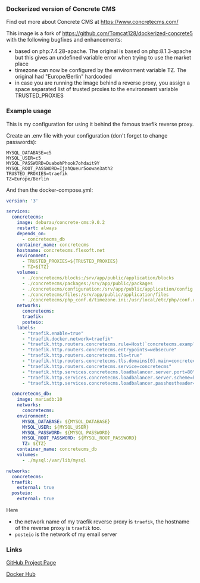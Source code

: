 ### Dockerized version of Concrete CMS

Find out more about Concrete CMS at https://www.concretecms.com/

This image is a fork of https://github.com/Tomcat128/dockerized-concrete5 with the following bugfixes and enhancements:

- based on php:7.4.28-apache. The original is based on php:8.1.3-apache but this gives an undefined variable error when trying to use the market place
- timezone can now be configured by the environment variable TZ. The original had "Europe/Berlin" hardcoded
- in case you are running the image behind a reverse proxy, you assign a space separated list of trusted proxies to the environment variable TRUSTED_PROXIES

### Example usage

This is my configuration for using it behind the famous traefik reverse proxy.

Create an .env file with your configuration (don't forget to change passwords):

```
MYSQL_DATABASE=c5
MYSQL_USER=c5
MYSQL_PASSWORD=DuabohPhook7ohdait9Y
MYSQL_ROOT_PASSWORD=IjahQueur5oowae3ath2
TRUSTED_PROXIES=traefik
TZ=Europe/Berlin
```

And then the docker-compose.yml:

```yaml
version: '3'

services:
  concretecms:
    image: deburau/concrete-cms:9.0.2
    restart: always
    depends_on:
      - concretecms_db
    container_name: concretecms
    hostname: concretecms.flexoft.net
    environment:
      - TRUSTED_PROXIES=${TRUSTED_PROXIES}
      - TZ=${TZ}
    volumes:
      - ./concretecms/blocks:/srv/app/public/application/blocks
      - ./concretecms/packages:/srv/app/public/packages
      - ./concretecms/configuration:/srv/app/public/application/config
      - ./concretecms/files:/srv/app/public/application/files
      - ./concretecms/php_conf.d/timezone.ini:/usr/local/etc/php/conf.d/timezone.ini
    networks:
      concretecms:
      traefik:
      posteio:
    labels:
      - "traefik.enable=true"
      - "traefik.docker.network=traefik"
      - "traefik.http.routers.concretecms.rule=Host(`concretecms.example.com`)"
      - "traefik.http.routers.concretecms.entrypoints=websecure"
      - "traefik.http.routers.concretecms.tls=true"
      - "traefik.http.routers.concretecms.tls.domains[0].main=concretecms.example.com"
      - "traefik.http.routers.concretecms.service=concretecms"
      - "traefik.http.services.concretecms.loadbalancer.server.port=80"
      - "traefik.http.services.concretecms.loadbalancer.server.scheme=http"
      - "traefik.http.services.concretecms.loadbalancer.passhostheader=true"

  concretecms_db:
    image: mariadb:10
    networks:
      concretecms:
    environment:
      MYSQL_DATABASE: ${MYSQL_DATABASE}
      MYSQL_USER: ${MYSQL_USER}
      MYSQL_PASSWORD: ${MYSQL_PASSWORD}
      MYSQL_ROOT_PASSWORD: ${MYSQL_ROOT_PASSWORD}
      TZ: ${TZ}
    container_name: concretecms_db
    volumes:
      - ./mysql:/var/lib/mysql

networks:
  concretecms:
  traefik:
    external: true
  posteio:
    external: true
```

Here

- the network name of my traefik reverse proxy is `traefik`, the hostname of the reverse proxy is `traefik` too.
- `posteio` is the network of my email server

### Links

[GitHub Project Page](https://github.com/deburau/dockerized-concrete5)

[Docker Hub](https://hub.docker.com/repository/docker/deburau/concrete-cms/general)

